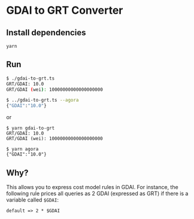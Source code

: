 # GDAI to GRT Converter

## Install dependencies

```
yarn
```

## Run

```sh
$ ./gdai-to-grt.ts
GRT/GDAI: 10.0
GRT/GDAI (wei): 10000000000000000000

$ ../gdai-to-grt.ts --agora
{"GDAI":"10.0"}
```
or
```
$ yarn gdai-to-grt
GRT/GDAI: 10.0
GRT/GDAI (wei): 10000000000000000000

$ yarn agora
{"GDAI":"10.0"}
```

## Why?

This allows you to express cost model rules in GDAI. For instance, the
following rule prices all queries as 2 GDAI (expressed as GRT) if there
is a variable called `$GDAI`:

```
default => 2 * $GDAI
```
